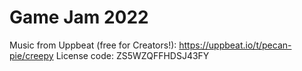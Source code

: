 # Game Jam 2022

Music from Uppbeat (free for Creators!):
https://uppbeat.io/t/pecan-pie/creepy
License code: ZS5WZQFFHDSJ43FY

